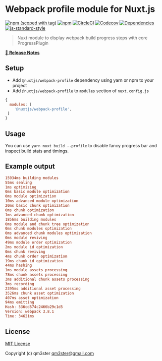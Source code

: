 # Webpack profile module for Nuxt.js
[![npm (scoped with tag)](https://img.shields.io/npm/v/@nuxtjs/webpack-profile/latest.svg?style=flat-square)](https://npmjs.com/package/@nuxtjs/webpack-profile)
[![npm](https://img.shields.io/npm/dt/@nuxtjs/webpack-profile.svg?style=flat-square)](https://npmjs.com/package/@nuxtjs/webpack-profile)
[![CircleCI](https://img.shields.io/circleci/project/github/.svg?style=flat-square)](https://circleci.com/gh/)
[![Codecov](https://img.shields.io/codecov/c/github/.svg?style=flat-square)](https://codecov.io/gh/)
[![Dependencies](https://david-dm.org//status.svg?style=flat-square)](https://david-dm.org/)
[![js-standard-style](https://img.shields.io/badge/code_style-standard-brightgreen.svg?style=flat-square)](http://standardjs.com)

> Nuxt module to display webpack build progress steps with core ProgressPlugin

[📖 **Release Notes**](./CHANGELOG.md)

## Setup
- Add `@nuxtjs/webpack-profile` dependency using yarn or npm to your project
- Add `@nuxtjs/webpack-profile` to `modules` section of `nuxt.config.js`

```js
{
  modules: [
    '@nuxtjs/webpack-profile',
 ]
}
```

## Usage

You can use `yarn nuxt build --profile` to disable fancy progress bar and inspect build stats and timings.

## Example output

```ini
15034ms building modules
55ms sealing
1ms optimizing
0ms basic module optimization
0ms module optimization
10ms advanced module optimization
20ms basic chunk optimization
0ms chunk optimization
1ms advanced chunk optimization
1856ms building modules
0ms module and chunk tree optimization
0ms chunk modules optimization
0ms advanced chunk modules optimization
0ms module reviving
49ms module order optimization
2ms module id optimization
0ms chunk reviving
4ms chunk order optimization
19ms chunk id optimization
44ms hashing
1ms module assets processing
78ms chunk assets processing
3ms additional chunk assets processing
3ms recording
2395ms additional asset processing
3526ms chunk asset optimization
407ms asset optimization
94ms emitting
Hash: 536cd574c2466b29c1d5
Version: webpack 3.8.1
Time: 34621ms
```

## License

[MIT License](./LICENSE)

Copyright (c) qm3ster <qm3ster@gmail.com>
